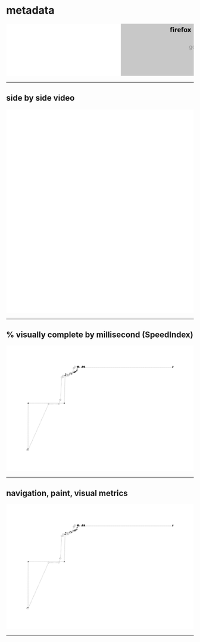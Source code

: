 
# metadata
![test and device metadata](../resources/2025-07-01-android-15-p8-unitedreggae_x_metadata.svg)

---

## side by side video
![side by side video of firefox by chrome](../resources/2025-07-01-android-15-p8-unitedreggae_x_video.svg)

---

## % visually complete by millisecond (SpeedIndex)
![line chart of percent visually complete via SpeedIndex metric](../resources/2025-07-01-android-15-p8-unitedreggae_line_graph.svg)

---

## navigation, paint, visual metrics
![line chart of percent visually complete via SpeedIndex metric](../resources/2025-07-01-android-15-p8-unitedreggae_line_graph.svg)

---
